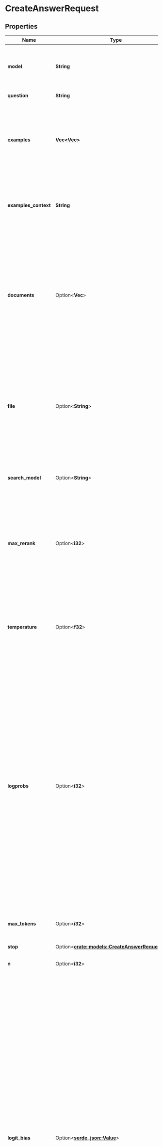 # CreateAnswerRequest

## Properties

Name | Type | Description | Notes
------------ | ------------- | ------------- | -------------
**model** | **String** | ID of the model to use for completion. You can select one of `ada`, `babbage`, `curie`, or `davinci`. | 
**question** | **String** | Question to get answered. | 
**examples** | [**Vec<Vec<String>>**](array.md) | List of (question, answer) pairs that will help steer the model towards the tone and answer format you'd like. We recommend adding 2 to 3 examples. | 
**examples_context** | **String** | A text snippet containing the contextual information used to generate the answers for the `examples` you provide. | 
**documents** | Option<**Vec<String>**> | List of documents from which the answer for the input `question` should be derived. If this is an empty list, the question will be answered based on the question-answer examples.  You should specify either `documents` or a `file`, but not both.  | [optional]
**file** | Option<**String**> | The ID of an uploaded file that contains documents to search over. See [upload file](/docs/api-reference/files/upload) for how to upload a file of the desired format and purpose.  You should specify either `documents` or a `file`, but not both.  | [optional]
**search_model** | Option<**String**> | ID of the model to use for [Search](/docs/api-reference/searches/create). You can select one of `ada`, `babbage`, `curie`, or `davinci`. | [optional][default to ada]
**max_rerank** | Option<**i32**> | The maximum number of documents to be ranked by [Search](/docs/api-reference/searches/create) when using `file`. Setting it to a higher value leads to improved accuracy but with increased latency and cost. | [optional][default to 200]
**temperature** | Option<**f32**> | What sampling temperature to use, between 0 and 2. Higher values like 0.8 will make the output more random, while lower values like 0.2 will make it more focused and deterministic. | [optional][default to 0]
**logprobs** | Option<**i32**> | Include the log probabilities on the `logprobs` most likely tokens, as well the chosen tokens. For example, if `logprobs` is 5, the API will return a list of the 5 most likely tokens. The API will always return the `logprob` of the sampled token, so there may be up to `logprobs+1` elements in the response.  The maximum value for `logprobs` is 5. If you need more than this, please contact us through our [Help center](https://help.openai.com) and describe your use case.  When `logprobs` is set, `completion` will be automatically added into `expand` to get the logprobs.  | [optional]
**max_tokens** | Option<**i32**> | The maximum number of tokens allowed for the generated answer | [optional][default to 16]
**stop** | Option<[**crate::models::CreateAnswerRequestStop**](CreateAnswerRequest_stop.md)> |  | [optional]
**n** | Option<**i32**> | How many answers to generate for each question. | [optional][default to 1]
**logit_bias** | Option<[**serde_json::Value**](.md)> | Modify the likelihood of specified tokens appearing in the completion.  Accepts a json object that maps tokens (specified by their token ID in the GPT tokenizer) to an associated bias value from -100 to 100. You can use this [tokenizer tool](/tokenizer?view=bpe) (which works for both GPT-2 and GPT-3) to convert text to token IDs. Mathematically, the bias is added to the logits generated by the model prior to sampling. The exact effect will vary per model, but values between -1 and 1 should decrease or increase likelihood of selection; values like -100 or 100 should result in a ban or exclusive selection of the relevant token.  As an example, you can pass `{\"50256\": -100}` to prevent the <|endoftext|> token from being generated.  | [optional]
**return_metadata** | Option<**bool**> | A special boolean flag for showing metadata. If set to `true`, each document entry in the returned JSON will contain a \"metadata\" field.  This flag only takes effect when `file` is set.  | [optional][default to false]
**return_prompt** | Option<**bool**> | If set to `true`, the returned JSON will include a \"prompt\" field containing the final prompt that was used to request a completion. This is mainly useful for debugging purposes. | [optional][default to false]
**expand** | Option<[**Vec<serde_json::Value>**](serde_json::Value.md)> | If an object name is in the list, we provide the full information of the object; otherwise, we only provide the object ID. Currently we support `completion` and `file` objects for expansion. | [optional][default to []]
**user** | Option<**String**> | A unique identifier representing your end-user, which can help OpenAI to monitor and detect abuse. [Learn more](/docs/guides/safety-best-practices/end-user-ids).  | [optional]

[[Back to Model list]](../README.md#documentation-for-models) [[Back to API list]](../README.md#documentation-for-api-endpoints) [[Back to README]](../README.md)


